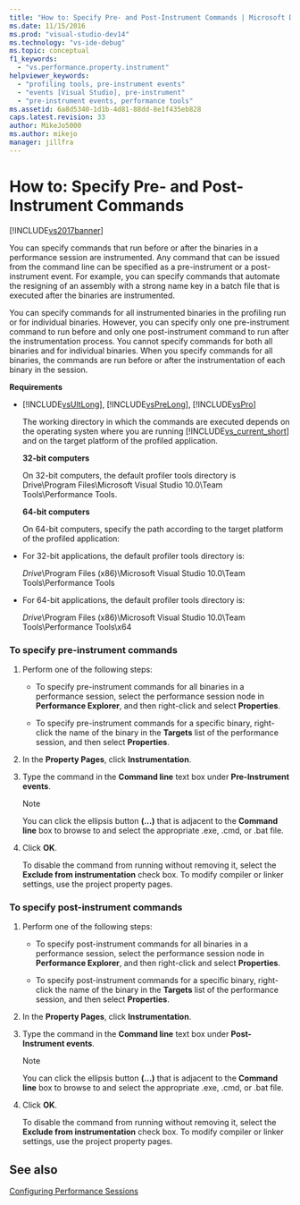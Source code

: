 ```yaml
---
title: "How to: Specify Pre- and Post-Instrument Commands | Microsoft Docs"
ms.date: 11/15/2016
ms.prod: "visual-studio-dev14"
ms.technology: "vs-ide-debug"
ms.topic: conceptual
f1_keywords: 
  - "vs.performance.property.instrument"
helpviewer_keywords: 
  - "profiling tools, pre-instrument events"
  - "events [Visual Studio], pre-instrument"
  - "pre-instrument events, performance tools"
ms.assetid: 6a8d5340-1d1b-4d81-88dd-8e1f435eb828
caps.latest.revision: 33
author: MikeJo5000
ms.author: mikejo
manager: jillfra
---
```

# How to: Specify Pre- and Post-Instrument Commands
[!INCLUDE[vs2017banner](../includes/vs2017banner.md)]

You can specify commands that run before or after the binaries in a performance session are instrumented. Any command that can be issued from the command line can be specified as a pre-instrument or a post-instrument event. For example, you can specify commands that automate the resigning of an assembly with a strong name key in a batch file that is executed after the binaries are instrumented.  
  
 You can specify commands for all instrumented binaries in the profiling run or for individual binaries. However, you can specify only one pre-instrument command to run before and only one post-instrument command to run after the instrumentation process. You cannot specify commands for both all binaries and for individual binaries. When you specify commands for all binaries, the commands are run before or after the instrumentation of each binary in the session.  
  
 **Requirements**  
  
- [!INCLUDE[vsUltLong](../includes/vsultlong-md.md)], [!INCLUDE[vsPreLong](../includes/vsprelong-md.md)], [!INCLUDE[vsPro](../includes/vspro-md.md)]  
  
  The working directory in which the commands are executed depends on the operating systen  where you are running [!INCLUDE[vs_current_short](../includes/vs-current-short-md.md)] and on the target platform of the profiled application.  
  
  **32-bit computers**  
  
  On 32-bit computers, the default profiler tools directory is Drive\Program Files\Microsoft Visual Studio 10.0\Team Tools\Performance Tools.  
  
  **64-bit computers**  
  
  On 64-bit computers, specify the path according to the target platform of the profiled application:  
  
- For 32-bit applications, the default profiler tools directory is:  
  
   *Drive*\Program Files (x86)\Microsoft Visual Studio 10.0\Team Tools\Performance Tools  
  
- For 64-bit applications, the default profiler tools directory is:  
  
   *Drive*\Program Files (x86)\Microsoft Visual Studio 10.0\Team Tools\Performance Tools\x64  
  
### To specify pre-instrument commands  
  
1. Perform one of the following steps:  
  
    - To specify pre-instrument commands for all binaries in a performance session, select the performance session node in **Performance Explorer**, and then right-click and select **Properties**.  
  
    - To specify pre-instrument commands for a specific binary, right-click the name of the binary in the **Targets** list of the performance session, and then select **Properties**.  
  
2. In the **Property Pages**, click **Instrumentation**.  
  
3. Type the command in the **Command line** text box under **Pre-Instrument events**.  
  
    > [!NOTE]
    > You can click the ellipsis button **(…)** that is adjacent to the **Command line** box to browse to and select the appropriate .exe, .cmd, or .bat file.  
  
4. Click **OK**.  
  
     To disable the command from running without removing it, select the **Exclude from instrumentation** check box. To modify compiler or linker settings, use the project property pages.  
  
### To specify post-instrument commands  
  
1. Perform one of the following steps:  
  
    - To specify post-instrument commands for all binaries in a performance session, select the performance session node in **Performance Explorer**, and then right-click and select **Properties**.  
  
    - To specify post-instrument commands for a specific binary, right-click the name of the binary in the **Targets** list of the performance session, and then select **Properties**.  
  
2. In the **Property Pages**, click **Instrumentation**.  
  
3. Type the command in the **Command line** text box under **Post-Instrument events**.  
  
    > [!NOTE]
    > You can click the ellipsis button **(…)** that is adjacent to the **Command line** box to browse to and select the appropriate .exe, .cmd, or .bat file.  
  
4. Click **OK**.  
  
     To disable the command from running without removing it, select the **Exclude from instrumentation** check box. To modify compiler or linker settings, use the project property pages.  
  
## See also  
 [Configuring Performance Sessions](../profiling/configuring-performance-sessions.md)
